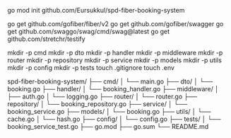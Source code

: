 go mod init github.com/Eursukkul/spd-fiber-booking-system

go get github.com/gofiber/fiber/v2
go get github.com/gofiber/swagger
go get github.com/swaggo/swag/cmd/swag@latest
go get github.com/stretchr/testify

mkdir -p cmd
mkdir -p dto
mkdir -p handler
mkdir -p middleware
mkdir -p router
mkdir -p repository
mkdir -p service
mkdir -p models
mkdir -p utils
mkdir -p config
mkdir -p tests
touch .gitignore
touch .env

spd-fiber-booking-system/
├── cmd/
│ └── main.go
├── dto/
│ └── booking.go
├── handler/
│ └── booking_handler.go
├── middleware/
│ ├── auth.go
│ └── logging.go
├── router/
│ └── router.go
├── repository/
│ └── booking_repository.go
├── service/
│ └── booking_service.go
├── models/
│ └── booking.go
├── utils/
│ └── cache.go
│ └── hash.go
├── config/
│ └── config.go
├── tests/
│ └── booking_service_test.go
├── go.mod
├── go.sum
└── README.md
